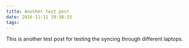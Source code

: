 ```yaml
---
title: Another test post
date: 2016-11-11 19:38:33
tags:
---
```


This is another test post for testing the syncing through different laptops.
